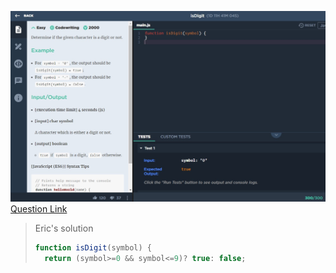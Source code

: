 ![(2019.09.15)isDigit](images/(2019.09.15)isDigit.jpg)
[Question Link](https://app.codesignal.com/challenge/n5MhXxfpoWf5unNfj)

> Eric's solution
>```js
>function isDigit(symbol) {
>   return (symbol>=0 && symbol<=9)? true: false;
>
>```